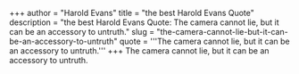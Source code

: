 +++
author = "Harold Evans"
title = "the best Harold Evans Quote"
description = "the best Harold Evans Quote: The camera cannot lie, but it can be an accessory to untruth."
slug = "the-camera-cannot-lie-but-it-can-be-an-accessory-to-untruth"
quote = '''The camera cannot lie, but it can be an accessory to untruth.'''
+++
The camera cannot lie, but it can be an accessory to untruth.
